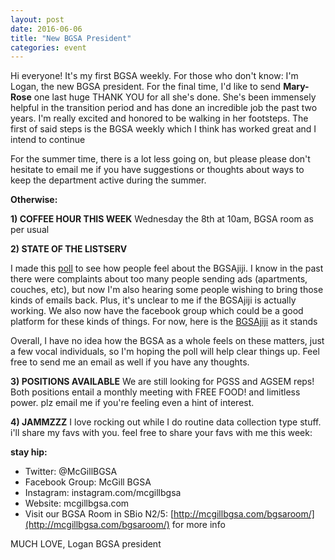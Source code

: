```yaml
---
layout: post
date: 2016-06-06
title: "New BGSA President"
categories: event
---
```



Hi everyone! It's my first BGSA weekly. 
For those who don't know: I'm Logan, the new BGSA president. For the final time, I'd like to send **Mary-Rose** one last huge THANK YOU for all she's done.  She's been immensely helpful in the transition period and has done an incredible job the past two years.  I'm really excited and honored to be walking in her footsteps. The first of said steps is the BGSA weekly which I think has worked great and I intend to continue

For the summer time, there is a lot less going on, but please please don't hesitate to email me if you have suggestions or thoughts about ways to keep the department active during the summer.

__Otherwise:__

**1) COFFEE HOUR THIS WEEK**
Wednesday the 8th at 10am, BGSA room as per usual


**2) STATE OF THE LISTSERV**

I made this [poll](https://docs.google.com/forms/d/1u6StFn6dY0qyYILdxHmF_k9-OuKgJxssK9rSBjTAEK8/viewform) to see how people feel about the BGSAjiji.  I know in the past there were complaints about too many people sending ads (apartments, couches, etc), but now I'm also hearing some people wishing to bring those kinds of emails back. Plus, it's unclear to me if the BGSAjiji is actually working.
We also now have the facebook group which could be a good platform for these kinds of things. 
For now, here is the [BGSAjiji](https://docs.google.com/spreadsheets/d/1s9BcBibvzUni4RXZ90X5_LQtxD_19S6mxys_-VmQ1CM/edit?pli=1#gid=0) as it stands

Overall, I have no idea how the BGSA as a whole feels on these matters, just a few vocal individuals, so I'm hoping the poll will help clear things up. Feel free to send me an email as well if you have any thoughts.


**3) POSITIONS AVAILABLE**
We are still looking for PGSS and AGSEM reps!  Both positions entail a monthly meeting with FREE FOOD! and limitless power. plz email me if you're feeling even a hint of interest.


**4) JAMMZZZ**
I love rocking out while I do routine data collection type stuff. i'll share my favs with you. feel free to share your favs with me
this week:


__stay hip:__

 - Twitter: @McGillBGSA
 - Facebook Group: McGill BGSA
 - Instagram: instagram.com/mcgillbgsa 
 - Website: mcgillbgsa.com
 - Visit our BGSA Room in SBio N2/5: [http://mcgillbgsa.com/bgsaroom/](http://mcgillbgsa.com/bgsaroom/) for more info
 
 
MUCH LOVE,
Logan
BGSA president
